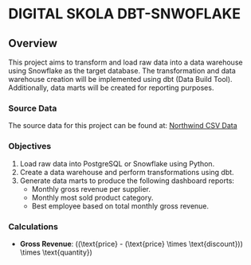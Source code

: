 # DIGITAL SKOLA DBT-SNWOFLAKE 

## Overview
This project aims to transform and load raw data into a data warehouse using Snowflake as the target database. The transformation and data warehouse creation will be implemented using dbt (Data Build Tool). Additionally, data marts will be created for reporting purposes.
### Source Data
The source data for this project can be found at:
[Northwind CSV Data](https://github.com/graphql-compose/graphql-compose-examples/tree/master/examples/northwind/data/csv)

### Objectives
1. Load raw data into PostgreSQL or Snowflake using Python.
2. Create a data warehouse and perform transformations using dbt.
3. Generate data marts to produce the following dashboard reports:
   - Monthly gross revenue per supplier.
   - Monthly most sold product category.
   - Best employee based on total monthly gross revenue.

### Calculations
- **Gross Revenue**: \((\text{price} - (\text{price} \times \text{discount})) \times \text{quantity}\)


